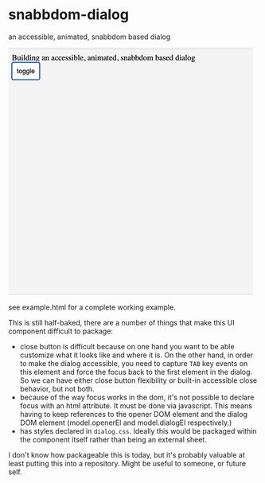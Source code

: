 # snabbdom-dialog

an accessible, animated, snabbdom based dialog

![alt text](fig1.png "screenshot")


see example.html for a complete working example.


This is still half-baked, there are a number of things that make this UI component difficult to package:

* close button is difficult because on one hand you want to be able customize what it looks like and where it is. On the other hand, in order to make the dialog accessible, you need to capture `TAB` key events on this element and force the focus back to the first element in the dialog. So we can have either close button flexibility or built-in accessible close behavior, but not both.
* because of the way focus works in the dom, it's not possible to declare focus with an html attribute. It must be done via javascript. This means having to keep references to the opener DOM element and the dialog DOM element (model.openerEl and model.dialogEl respectively.)
* has styles declared in `dialog.css`. Ideally this would be packaged within the component itself rather than being an external sheet.


I don't know how packageable this is today, but it's probably valuable at least putting this into a repository. Might be useful to someone, or future self.

